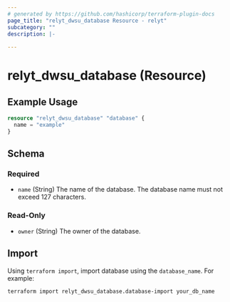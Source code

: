 ```yaml
---
# generated by https://github.com/hashicorp/terraform-plugin-docs
page_title: "relyt_dwsu_database Resource - relyt"
subcategory: ""
description: |-
  
---
```


# relyt_dwsu_database (Resource)



## Example Usage

```terraform
resource "relyt_dwsu_database" "database" {
  name = "example"
}
```

<!-- schema generated by tfplugindocs -->
## Schema

### Required

- `name` (String) The name of the database. The database name must not exceed 127 characters.

### Read-Only

- `owner` (String) The owner of the database.


## Import

Using `terraform import`, import database using the `database_name`. For example:
```
terraform import relyt_dwsu_database.database-import your_db_name
```
